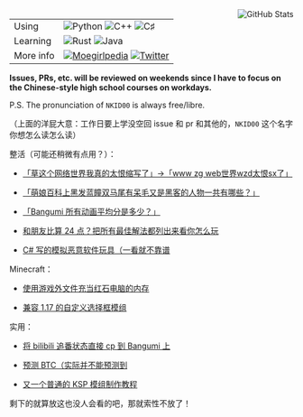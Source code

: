 <img align="right" src="https://github-readme-stats.vercel.app/api?username=NKID00&show_icons=true&title_color=ff7a9e&icon_color=777" alt="GitHub Stats" />

<table>
  <tr>
    <td>Using</td>
    <td><img src="https://img.shields.io/badge/-Python-ff7a9e?style=flat-square&logo=python&logoColor=ffffff" alt="Python" /> <img src="https://img.shields.io/badge/-C%2B%2B-ff7a9e?style=flat-square&logo=C%2B%2B&logoColor=ffffff" alt="C++" /> <img src="https://img.shields.io/badge/-C%20♯-ff7a9e?style=flat-square&logo=C%20Sharp&logoColor=ffffff" alt="C♯" /></td>
  </tr>
  <tr>
    <td>Learning</td>
    <td><img src="https://img.shields.io/badge/-Rust-ff7a9e?style=flat-square&logo=Rust&logoColor=ffffff" alt="Rust" /> <img src="https://img.shields.io/badge/-Java-ff7a9e?style=flat-square&logo=Java&logoColor=ffffff" alt="Java" /></td>
  </tr>
  <tr>
    <td>More info</td>
    <td><a href="https://zh.moegirl.org.cn/User:NKID00"><img src="https://img.shields.io/badge/-Moegirlpedia-ff7a9e?style=flat-square" alt="Moegirlpedia" /></a> <a href="https://twitter.com/NKID00"><img src="https://img.shields.io/badge/-Twitter-ff7a9e?style=flat-square&logo=Twitter&logoColor=ffffff" alt="Twitter" /></td>
  </tr>
</table>

**Issues, PRs, etc. will be reviewed on weekends since I have to focus on the Chinese-style high school courses on workdays.**

P.S. The pronunciation of `NKID00` is always free/libre.

（上面的洋屁大意：工作日要上学没空回 issue 和 pr 和其他的，`NKID00` 这个名字你想怎么读怎么读）

整活（可能还稍微有点用？）：

- [「草这个网络世界我真的太恨缩写了」->「www zg web世界wzd太恨sx了」](https://github.com/NKID00/jbhhsh)

- [「萌娘百科上黑发蓝瞳双马尾有呆毛又是黑客的人物一共有哪些？」](https://github.com/NKID00/moegirlpedia-category-search)

- [「Bangumi 所有动画平均分是多少？」](https://github.com/NKID00/BangumiAnimeDataset)

- [和朋友比算 24 点？把所有最佳解法都列出来看你怎么玩](https://github.com/NKID00/24Game)

- [C# 写的模拟恶意软件玩具（一看就不靠谱](https://github.com/NKID00/toys)

Minecraft：

- [使用游戏外文件充当红石电脑的内存](https://github.com/NKID00/redstone-computer-utilities)

- [兼容 1.17 的自定义选择框模组](https://github.com/NKID00/CustomSelectionBox-New)

实用：

- [将 bilibili 追番状态直接 cp 到 Bangumi 上](https://github.com/wopub/Bilibili2Bangumi)

- [预测 BTC（实际并不能预测到](https://github.com/NKID00/FutureCrypto)

- [又一个普通的 KSP 模组制作教程](https://github.com/NKID00/GuideToKSPModMaking)

剩下的就算放这也没人会看的吧，那就索性不放了！

